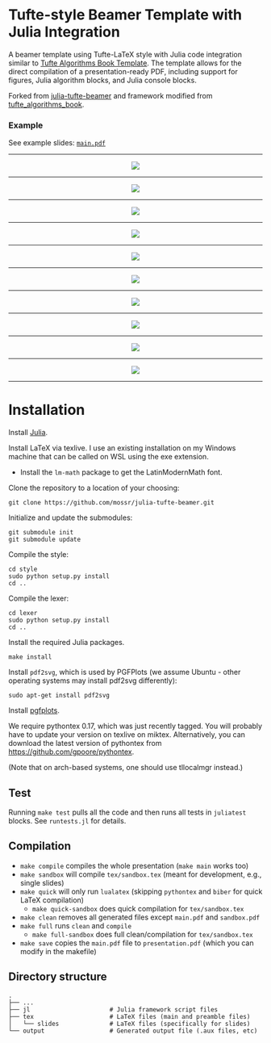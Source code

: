 # Tufte-style Beamer Template with Julia Integration
A beamer template using Tufte-LaTeX style with Julia code integration similar to [Tufte Algorithms Book Template](https://github.com/sisl/tufte_algorithms_book). The template allows for the direct compilation of a presentation-ready PDF, including support for figures, Julia algorithm blocks, and Julia console blocks.


Forked from [julia-tufte-beamer](https://github.com/mossr/julia-tufte-beamer) and framework modified from [tufte_algorithms_book](https://github.com/sisl/tufte_algorithms_book).


### Example
See example slides: [`main.pdf`](https://github.com/mossr/julia-tufte-beamer/blob/master/main.pdf)

---

<p align="center">
  <img src="https://github.com/mossr/julia-tufte-beamer/blob/master/svg/1_title.svg">
</p>

---

<p align="center">
  <img src="https://github.com/mossr/julia-tufte-beamer/blob/master/svg/2_juliaverbatim.svg">
</p>

---

<p align="center">
  <img src="https://github.com/mossr/julia-tufte-beamer/blob/master/svg/3_juliaconsole.svg">
</p>

---

<p align="center">
  <img src="https://github.com/mossr/julia-tufte-beamer/blob/master/svg/4_plotting.svg">
</p>

---

<p align="center">
  <img src="https://github.com/mossr/julia-tufte-beamer/blob/master/svg/5_tikz.svg">
</p>

---

<p align="center">
  <img src="https://github.com/mossr/julia-tufte-beamer/blob/master/svg/6_algorithms.svg">
</p>

---

<p align="center">
  <img src="https://github.com/mossr/julia-tufte-beamer/blob/master/svg/7_definitions.svg">
</p>

---

<p align="center">
  <img src="https://github.com/mossr/julia-tufte-beamer/blob/master/svg/8_tables.svg">
</p>

---

<p align="center">
  <img src="https://github.com/mossr/julia-tufte-beamer/blob/master/svg/9_bullets.svg">
</p>

---

<p align="center">
  <img src="https://github.com/mossr/julia-tufte-beamer/blob/master/svg/10_references.svg">
</p>

---

# Installation
Install [Julia](https://julialang.org/downloads/).

Install LaTeX via texlive. I use an existing installation on my Windows machine that can be called on WSL using the exe extension.
- Install the `lm-math` package to get the LatinModernMath font.

Clone the repository to a location of your choosing:
```
git clone https://github.com/mossr/julia-tufte-beamer.git
```

Initialize and update the submodules:
```
git submodule init
git submodule update
```

Compile the style:
```
cd style
sudo python setup.py install
cd ..
```

Compile the lexer:
```
cd lexer
sudo python setup.py install
cd ..
```

Install the required Julia packages.
```
make install
```

Install `pdf2svg`, which is used by PGFPlots (we assume Ubuntu - other operating systems may install pdf2svg differently):
```
sudo apt-get install pdf2svg
```

Install [pgfplots](https://ctan.org/pkg/pgfplots).

We require pythontex 0.17, which was just recently tagged. You will probably have to update your version on texlive on miktex. Alternatively, you can download the latest version of pythontex from https://github.com/gpoore/pythontex.

(Note that on arch-based systems, one should use tllocalmgr instead.)

## Test

Running `make test` pulls all the code and then runs all tests in `juliatest` blocks. See `runtests.jl` for details.

## Compilation

* `make compile` compiles the whole presentation (`make main` works too)
* `make sandbox` will compile `tex/sandbox.tex` (meant for development, e.g., single slides)
* `make quick` will only run `lualatex` (skipping `pythontex` and `biber` for quick LaTeX compilation)
    * `make quick-sandbox` does quick compilation for `tex/sandbox.tex`
* `make clean` removes all generated files except `main.pdf` and `sandbox.pdf`
* `make full` runs `clean` and `compile`
    * `make full-sandbox` does full clean/compilation for `tex/sandbox.tex`
* `make save` copies the `main.pdf` file to `presentation.pdf` (which you can modify in the makefile)


## Directory structure

    .
    ├── ...
    ├── jl                      # Julia framework script files
    ├── tex                     # LaTeX files (main and preamble files)
    │   └── slides              # LaTeX files (specifically for slides)
    └── output                  # Generated output file (.aux files, etc)
